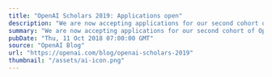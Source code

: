 ```yaml
---
title: "OpenAI Scholars 2019: Applications open"
description: "We are now accepting applications for our second cohort of OpenAI Scholars, a program where we provide 6–10 stipends and mentorship to individuals from underrepresented groups to study deep learning full-time for 3 months and open-source a project."
summary: "We are now accepting applications for our second cohort of OpenAI Scholars, a program where we provide 6–10 stipends and mentorship to individuals from underrepresented groups to study deep learning full-time for 3 months and open-source a project."
pubDate: "Thu, 11 Oct 2018 07:00:00 GMT"
source: "OpenAI Blog"
url: "https://openai.com/blog/openai-scholars-2019"
thumbnail: "/assets/ai-icon.png"
---
```


